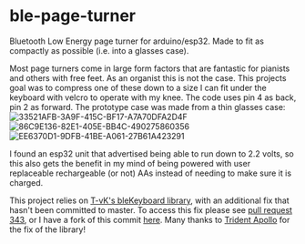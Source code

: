 # ble-page-turner
Bluetooth Low Energy page turner for arduino/esp32. Made to fit as compactly as possible (i.e. into a glasses case).

Most page turners come in large form factors that are fantastic for pianists and others with free feet. As an organist this is not the case. This projects goal was to compress one of these down to a size I can fit under the keyboard with velcro to operate with my knee. The code uses pin 4 as back, pin 2 as forward. The prototype case was made from a thin glasses case:
![33521AFB-3A9F-415C-BF17-A7A70DFA2D4F](https://github.com/user-attachments/assets/1ea9bbfc-3b19-4956-bb3e-3811f156132c)
![86C9E136-82E1-405E-BB4C-490275860356](https://github.com/user-attachments/assets/c494d7c2-8011-47a5-9903-a11dd3e2808e)
![EE6370D1-9DFB-41BE-A061-27B61A423291](https://github.com/user-attachments/assets/97e21357-96d2-4fa1-8989-afed2234111f)


I found an esp32 unit that advertised being able to run down to 2.2 volts, so this also gets the benefit in my mind of being powered with user replaceable rechargeable (or not) AAs instead of needing to make sure it is charged.


This project relies on [T-vK's bleKeyboard library](https://github.com/T-vK/ESP32-BLE-Keyboard), with an additional fix that hasn't been committed to master. To access this fix please see [pull request 343](https://github.com/T-vK/ESP32-BLE-Keyboard/pull/343), or I have a fork of this commit [here](https://github.com/socphoenix/ESP32-BLE-Keyboard). Many thanks to [Trident Apollo](https://github.com/TriDEntApollO) for the fix of the library!
